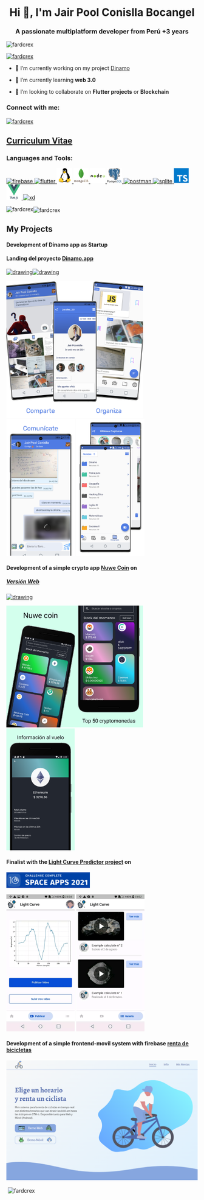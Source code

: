 <h1 align="center">Hi 👋, I'm Jair Pool Conislla Bocangel</h1>
<h3 align="center">A passionate multiplatform developer from Perú +3 years</h3>

<p align="left"> <img src="https://komarev.com/ghpvc/?username=fardcrex&label=Profile%20views&color=0e75b6&style=flat" alt="fardcrex" /> </p>

<p align="left"> <a href="https://twitter.com/fardcrex" target="blank"><img src="https://img.shields.io/twitter/follow/fardcrex?logo=twitter&style=for-the-badge" alt="fardcrex" /></a> </p>

- 🔭 I’m currently working on my project [Dinamo](https://dinamo.dre.agchosting.link/#/)

- 🌱 I’m currently learning **web 3.0**

- 👯 I’m looking to collaborate on **Flutter projects** or **Blockchain**

<h3 align="left">Connect with me:</h3>
<p align="left">
<a href="https://twitter.com/fardcrex" target="blank"><img align="center" src="https://raw.githubusercontent.com/rahuldkjain/github-profile-readme-generator/master/src/images/icons/Social/twitter.svg" alt="fardcrex" height="30" width="40" /></a>
  <a href="CV_Conislla_2022[293].pdf" target="blank"><h2> Curriculum Vitae</h2></a>
</p>

<h3 align="left">Languages and Tools:</h3>
<p align="left"> <a href="https://firebase.google.com/" target="_blank"> <img src="https://www.vectorlogo.zone/logos/firebase/firebase-icon.svg" alt="firebase" width="40" height="40"/> </a> <a href="https://flutter.dev" target="_blank"> <img src="https://www.vectorlogo.zone/logos/flutterio/flutterio-icon.svg" alt="flutter" width="40" height="40"/> </a> <a href="https://www.linux.org/" target="_blank"> <img src="https://raw.githubusercontent.com/devicons/devicon/master/icons/linux/linux-original.svg" alt="linux" width="40" height="40"/> </a> <a href="https://www.mongodb.com/" target="_blank"> <img src="https://raw.githubusercontent.com/devicons/devicon/master/icons/mongodb/mongodb-original-wordmark.svg" alt="mongodb" width="40" height="40"/> </a> <a href="https://nodejs.org" target="_blank"> <img src="https://raw.githubusercontent.com/devicons/devicon/master/icons/nodejs/nodejs-original-wordmark.svg" alt="nodejs" width="40" height="40"/> </a> <a href="https://www.postgresql.org" target="_blank"> <img src="https://raw.githubusercontent.com/devicons/devicon/master/icons/postgresql/postgresql-original-wordmark.svg" alt="postgresql" width="40" height="40"/> </a> <a href="https://postman.com" target="_blank"> <img src="https://www.vectorlogo.zone/logos/getpostman/getpostman-icon.svg" alt="postman" width="40" height="40"/> </a> <a href="https://www.sqlite.org/" target="_blank"> <img src="https://www.vectorlogo.zone/logos/sqlite/sqlite-icon.svg" alt="sqlite" width="40" height="40"/> </a> <a href="https://www.typescriptlang.org/" target="_blank"> <img src="https://raw.githubusercontent.com/devicons/devicon/master/icons/typescript/typescript-original.svg" alt="typescript" width="40" height="40"/> </a> <a href="https://vuejs.org/" target="_blank"> <img src="https://raw.githubusercontent.com/devicons/devicon/master/icons/vuejs/vuejs-original-wordmark.svg" alt="vuejs" width="40" height="40"/> </a> <a href="https://www.adobe.com/products/xd.html" target="_blank"> <img src="https://cdn.worldvectorlogo.com/logos/adobe-xd.svg" alt="xd" width="40" height="40"/> </a> </p>

<p><img align="left" src="https://github-readme-stats.vercel.app/api/top-langs?username=fardcrex&show_icons=true&locale=en&layout=compact" alt="fardcrex" /></p>



<p><img align="center" src="https://github-readme-streak-stats.herokuapp.com/?user=fardcrex&" alt="fardcrex" /></p>

<h2>My Projects</h2>

<h4>Development of Dinamo app as Startup </h4>
<h4>Landing del proyecto <a href="https://dinamo.app/"> Dinamo.app </a> </h4>

<p  align="left"><a href="https://appgallery.huawei.com/app/C104640557" target="_blank"><img src="https://learnmatch.net/wp-content/uploads/2020/10/huawei-appgallery.png" alt="drawing" width="180"/></a><a href="https://play.google.com/store/apps/details?id=app.dinamo.dinamo" target="_blank"><img src="https://upload.wikimedia.org/wikipedia/commons/thumb/7/78/Google_Play_Store_badge_EN.svg/1200px-Google_Play_Store_badge_EN.svg.png" alt="drawing" width="180"/></a></p>




<p  align="left"><img src="dina_view_1.jpg" alt="dinamo app" width="180"/><img src="dina_view_2.jpg" alt="dinamo app" width="180"/> <img src="dina_view_3.jpg" alt="dinamo app" width="180"/> <img src="dina_view_4.jpg" alt="dinamo app" width="180"/></p>

<h4>Development of a simple crypto app <a href="https://github.com/fardcrex/nuwecoin" target="_blank">Nuwe Coin</a> on</h4>
<h5><a href="https://nuwe-coin.netlify.app/#/" target="_blank">Versión Web</a></h5>

<a href="https://appgallery.huawei.com/app/C104634907" target="_blank"><img src="https://learnmatch.net/wp-content/uploads/2020/10/huawei-appgallery.png" alt="drawing" width="180"/></a>

<p  align="left"><img src="coin_view_1.jpg" alt="nuwe_coin" width="180"/><img src="coin_view_2.jpg" alt="nuwe_coin" width="180"/> <img src="coin_view_3.jpg" alt="nuwe_coin" width="180"/></p>


<h4>Finalist with the <a href="https://github.com/Keelhaul-Labs-Team/light-curve-app" target="_blank">Light Curve Predictor project</a> on</h4>

  <a href="https://2021.spaceappschallenge.org/challenges/statements/when-light-curves-throw-us-curve-balls/teams/keelhaul-labs/project" target="blank">  <img src="space_apps.png" alt="drawing" width="220"/></a>

<p  align="left"><img src="https://github.com/Keelhaul-Labs-Team/light-curve-app/raw/main/assets/capture_1.jpg" alt="drawing" width="180"/> <img src="https://github.com/Keelhaul-Labs-Team/light-curve-app/raw/main/assets/capture_2.jpg" alt="drawing" width="180"/></p>

<h4>Development of a simple frontend-movil system with firebase <a href="https://rent-bike-system.web.app/" target="_blank"> renta de bicicletas</a> </h4>
   <img src="landing.png" alt="drawing" width="800"/>

<p>&nbsp;<img align="center" src="https://github-readme-stats.vercel.app/api?username=fardcrex&show_icons=true&locale=en" alt="fardcrex" /></p>

